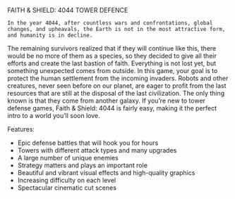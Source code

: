 FAITH & SHIELD: 4044 TOWER DEFENCE

	In the year 4044, after countless wars and confrontations, global changes, and upheavals, the Earth is not in the most attractive form, and humanity is in decline.
The remaining survivors realized that if they will continue like this, there would be no more of them as a species, so they decided to give all their efforts and create the last bastion of faith.
Everything is not lost yet, but something unexpected comes from outside. 
	In this game, your goal is to protect the human settlement from the incoming invaders.
Robots and other creatures, never seen before on our planet, are eager to profit from the last resources that are still at the disposal of the last civilization.
The only thing known is that they come from another galaxy.
	If you’re new to tower defense games, Faith & Shield: 4044 is fairly easy, making it the perfect intro to a world you’ll soon love.

Features:
- Epic defense battles that will hook you for hours
- Towers with different attack types and many upgrades
- A large number of unique enemies
- Strategy matters and plays an important role
- Beautiful and vibrant visual effects and high-quality graphics
- Increasing difficulty on each level
- Spectacular cinematic cut scenes